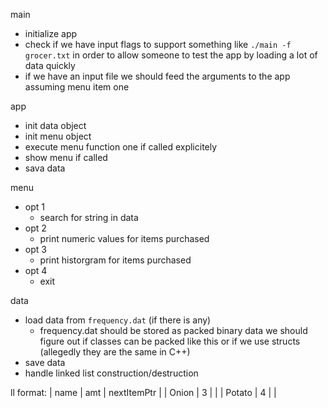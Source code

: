 main
* initialize app
* check if we have input flags
  to support something like `./main -f grocer.txt` in order to
  allow someone to test the app by loading a lot of data quickly
* if we have an input file we should feed the arguments to the app
  assuming menu item one

app
* init data object
* init menu object
* execute menu function one if called explicitely
* show menu if called
* sava data

menu
* opt 1
  * search for string in data
* opt 2
  * print numeric values for items purchased
* opt 3
  * print historgram for items purchased
* opt 4
  * exit

data
* load data from `frequency.dat` (if there is any)
  * frequency.dat should be stored as packed binary data
    we should figure out if classes can be packed like this
    or if we use structs (allegedly they are the same in C++)
* save data
* handle linked list construction/destruction

ll format:
| name | amt | nextItemPtr |
| Onion | 3 | <ptr to potato> |
| Potato | 4 | <nullptr> |
